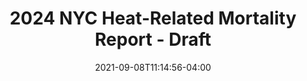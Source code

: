 ---
_schema: default
title: 2024 NYC Heat-Related Mortality Report - Draft
draft: false
date: 2021-09-08T11:14:56-04:00
categories:
  - climatehealth
  - social
  - outcomes
keywords:
  - heat
  - report
  - climate
  - temperature
  - summer
  - disparities
  - mortality
seo_title: 2023 heat mortality annual report in NYC | Environment and Health Data Portal
seo_description: Data and findings on the impact of heat in NYC.
layout: 2024-heat-report
content_weight: 6.0
---